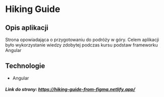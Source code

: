 
# Hiking Guide


## Opis aplikacji
Strona opowiadająca o przygotowaniu do podróży w góry. Celem aplikacji było wykorzystanie wiedzy zdobytej podczas kursu podstaw frameworku Angular


## Technologie 
* Angular

##### Link do strony: https://hiking-guide-from-figma.netlify.app/
